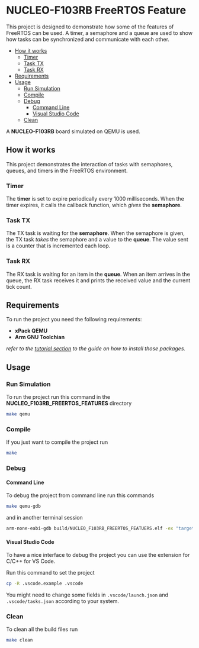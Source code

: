 # NUCLEO-F103RB FreeRTOS Feature

This project is designed to demonstrate how some of the features of FreeRTOS can be used. A timer,
a semaphore and a queue are used to show how tasks can be synchronized and communicate with each
other.

- [How it works](#how-it-works)
  - [Timer](#timer)
  - [Task TX](#task-tx)
  - [Task RX](#task-rx)
- [Requirements](#requirements)
- [Usage](#usage)
  - [Run Simulation](#run-simulation)
  - [Compile](#compile)
  - [Debug](#debug)
    - [Command Line](#command-line)
    - [Visual Studio Code](#visual-studio-code)
  - [Clean](#clean)

A **NUCLEO-F103RB** board simulated on QEMU is used.

## How it works

 This project demonstrates the interaction of tasks with semaphores, queues, and timers in the FreeRTOS environment.

 <!-- Draw schema of the exercise -->

### Timer

The **timer** is set to expire periodically every 1000 milliseconds. When the timer expires, it calls the callback function, which _gives_ the **semaphore**.

### Task TX

The TX task is waiting for the **semaphore**. When the semaphore is given, the TX task _takes_ the semaphore and a value to the **queue**. The value sent is a counter that is incremented each loop.

### Task RX

The RX task is waiting for an item in the **queue**. When an item arrives in the queue, the RX task receives it and prints the received value and the current tick count.

## Requirements

To run the project you need the following requirements:

- **xPack QEMU**
- **Arm GNU Toolchian**

_refer to the [tutorial section](../../docs/qemu.md) to the guide on how to install those packages._

## Usage

### Run Simulation

To run the project run this command in the **NUCLEO_F103RB_FREERTOS_FEATURES** directory

```bash
make qemu
```

### Compile

If you just want to compile the project run

```bash
make
```

### Debug

#### Command Line

To debug the project from command line run this commands

```bash
make qemu-gdb
```

and in another terminal session

```bash
arm-none-eabi-gdb build/NUCLEO_F103RB_FREERTOS_FEATUERS.elf -ex "target remote localhost:1234"
```

#### Visual Studio Code

To have a nice interface to debug the project you can use the extension for C/C++ for VS Code.

Run this command to set the project

```bash
cp -R .vscode.example .vscode
```

You might need to change some fields in `.vscode/launch.json` and `.vscode/tasks.json` according to your system.

### Clean

To clean all the build files run

```bash
make clean
```